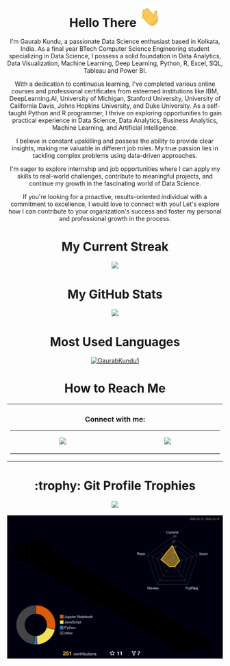 <!-- Header with 'Hello There' gif and introduction -->
<h1 align="center"> Hello There <img src="https://raw.githubusercontent.com/ABSphreak/ABSphreak/master/gifs/Hi.gif" width="50px"> </h1>

<!-- Introductory paragraph about who you are, your background, and expertise -->
<p align="center">
	I'm Gaurab Kundu, a passionate Data Science enthusiast based in Kolkata, India. As a final year BTech Computer Science Engineering student specializing in Data Science, I possess a solid foundation in Data Analytics, Data Visualization, Machine Learning, Deep Learning, Python, R, Excel, SQL, Tableau and Power BI.</p>

<!-- Paragraph describing your learning journey and certifications -->
<p align="center">
With a dedication to continuous learning, I've completed various online courses and professional certificates from esteemed institutions like IBM, DeepLearning.AI, University of Michigan, Stanford University, University of California Davis, Johns Hopkins University, and Duke University. As a self-taught Python and R programmer, I thrive on exploring opportunities to gain practical experience in Data Science, Data Analytics, Business Analytics, Machine Learning, and Artificial Intelligence.
</p>

<!-- Emphasizing your passion and openness to job opportunities -->
<p align="center">
I believe in constant upskilling and possess the ability to provide clear insights, making me valuable in different job roles. My true passion lies in tackling complex problems using data-driven approaches.
</p>

<!-- Statement expressing eagerness for internships and job opportunities -->
<p align="center">
I'm eager to explore internship and job opportunities where I can apply my skills to real-world challenges, contribute to meaningful projects, and continue my growth in the fascinating world of Data Science.
</p>

<!-- Encouraging connections for collaboration or job roles -->
<p align="center">
If you're looking for a proactive, results-oriented individual with a commitment to excellence, I would love to connect with you! Let's explore how I can contribute to your organization's success and foster my personal and professional growth in the process.
</p>

<!-- GitHub streak stats section -->
<h1 align="center"> My Current Streak </h1>
<p align="center">
  <img width="48%" src="https://github-readme-streak-stats.herokuapp.com/?user=GaurabKundu1&theme=tokyonight" />
</p>

<!-- GitHub stats section -->
<h1 align="center"> My GitHub Stats </h1>
<p align="center">
<a href="https://github.com/GaurabKundu1/">
  <img src="https://github-readme-stats.vercel.app/api?username=GaurabKundu1&include_all_commits=true&count_private=true&show_icons=true&line_height=20&title_color=7A7ADB&icon_color=2234AE&text_color=D3D3D3&bg_color=0,000000,130F40" width="48%"/>
</a>
</p>

<!-- Most used programming languages on GitHub -->
<h1 align="center"> Most Used Languages </h1>
<p align="center">
<a href="https://github.com/GaurabKundu1/">
  <img src="https://github-readme-stats.vercel.app/api/top-langs?username=GaurabKundu1&show_icons=true&locale=en&layout=compact&line_height=20&title_color=7A7ADB&icon_color=2234AE&text_color=D3D3D3&bg_color=0,000000,130F40" width="375"  alt="GaurabKundu1"/>
</a>
</p>

<!-- Social media links section -->
<h1 align="center"> How to Reach Me </h1>

<!-- Connect with me section, featuring links to Twitter and LinkedIn -->
<table align="center" width="100%">
    </td>
    <td align="center">
      <h3>Connect with me:</h3>
      <table>
        <tr>
          <td align="left" width="300">
<p align="center">
            <a href="https://twitter.com/GaurabKundu6">
              <img width="30%" src="https://cdn2.iconfinder.com/data/icons/social-media-2199/64/social_media_isometric_6-twitter-512.png" />
            </a>
</p>
          </td>
	  <td align="left" width="300">
<p align="center">
            <a href="https://www.linkedin.com/in/gaurab-kundu/">
              <img width="30%"src="https://cdn2.iconfinder.com/data/icons/social-media-2199/64/social_media_isometric_14-linkedin-512.png" />
            </a>
</p>
          </td>    
        </tr>
      </table>
	</td>
</table>

<!-- GitHub profile trophies section -->
<h1 align="center"> :trophy: Git Profile Trophies </h1>
<p align="center">
<a href="https://github.com/GaurabKundu1/">
<img src="https://github-profile-trophy.vercel.app/?username=GaurabKundu1&theme=algolia">
</a>
</p>

<!-- 3D contribution chart section -->
<p align="center">
<img src="./profile-3d-contrib/profile-night-rainbow.svg">
</p>
